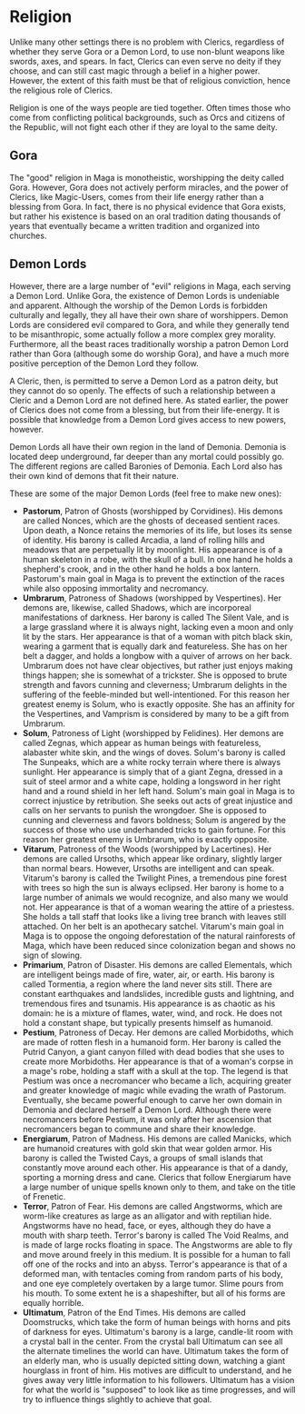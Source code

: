 Religion
========

Unlike many other settings there is no problem with Clerics, regardless of whether they serve Gora or a Demon Lord, to use non-blunt weapons like swords, axes, and spears. In fact, Clerics can even serve no deity if they choose, and can still cast magic through a belief in a higher power. However, the extent of this faith must be that of religious conviction, hence the religious role of Clerics.

Religion is one of the ways people are tied together. Often times those who come from conflicting political backgrounds, such as Orcs and citizens of the Republic, will not fight each other if they are loyal to the same deity.

Gora
----
The "good" religion in Maga is monotheistic, worshipping the deity called Gora. However, Gora does not actively perform miracles, and the power of Clerics, like Magic-Users, comes from their life energy rather than a blessing from Gora. In fact, there is no physical evidence that Gora exists, but rather his existence is based on an oral tradition dating thousands of years that eventually became a written tradition and organized into churches.

Demon Lords
-----------
However, there are a large number of "evil" religions in Maga, each serving a Demon Lord. Unlike Gora, the existence of Demon Lords is undeniable and apparent. Although the worship of the Demon Lords is forbidden culturally and legally, they all have their own share of worshippers. Demon Lords are considered evil compared to Gora, and while they generally tend to be misanthropic, some actually follow a more complex grey morality. Furthermore, all the beast races traditionally worship a patron Demon Lord rather than Gora (although some do worship Gora), and have a much more positive perception of the Demon Lord they follow.

A Cleric, then, is permitted to serve a Demon Lord as a patron deity, but they cannot do so openly. The effects of such a relationship between a Cleric and a Demon Lord are not defined here. As stated earlier, the power of Clerics does not come from a blessing, but from their life-energy. It is possible that knowledge from a Demon Lord gives access to new powers, however.

Demon Lords all have their own region in the land of Demonia. Demonia is located deep underground, far deeper than any mortal could possibly go. The different regions are called Baronies of Demonia. Each Lord also has their own kind of demons that fit their nature.

These are some of the major Demon Lords (feel free to make new ones):

- **Pastorum**, Patron of Ghosts (worshipped by Corvidines). His demons are called Nonces, which are the ghosts of deceased sentient races. Upon death, a Nonce retains the memories of its life, but loses its sense of identity. His barony is called Arcadia, a land of rolling hills and meadows that are perpetually lit by moonlight. His appearance is of a human skeleton in a robe, with the skull of a bull. In one hand he holds a shepherd's crook, and in the other hand he holds a box lantern. Pastorum's main goal in Maga is to prevent the extinction of the races while also opposing immortality and necromancy.
- **Umbrarum**, Patroness of Shadows (worshipped by Vespertines). Her demons are, likewise, called Shadows, which are incorporeal manifestations of darkness. Her barony is called The Silent Vale, and is a large grassland where it is always night, lacking even a moon and only lit by the stars. Her appearance is that of a woman with pitch black skin, wearing a garment that is equally dark and featureless. She has on her belt a dagger, and holds a longbow with a quiver of arrows on her back. Umbrarum does not have clear objectives, but rather just enjoys making things happen; she is somewhat of a trickster. She is opposed to brute strength and favors cunning and cleverness; Umbrarum delights in the suffering of the feeble-minded but well-intentioned. For this reason her greatest enemy is Solum, who is exactly opposite. She has an affinity for the Vespertines, and Vamprism is considered by many to be a gift from Umbrarum.
- **Solum**, Patroness of Light (worshipped by Felidines). Her demons are called Zegnas, which appear as human beings with featureless, alabaster white skin, and the wings of doves. Solum's barony is called The Sunpeaks, which are a white rocky terrain where there is always sunlight. Her appearance is simply that of a giant Zegna, dressed in a suit of steel armor and a white cape, holding a longsword in her right hand and a round shield in her left hand. Solum's main goal in Maga is to correct injustice by retribution. She seeks out acts of great injustice and calls on her servants to punish the wrongdoer. She is opposed to cunning and cleverness and favors boldness; Solum is angered by the success of those who use underhanded tricks to gain fortune. For this reason her greatest enemy is Umbrarum, who is exactly opposite.
- **Vitarum**, Patroness of the Woods (worshipped by Lacertines). Her demons are called Ursoths, which appear like ordinary, slightly larger than normal bears. However, Ursoths are intelligent and can speak. Vitarum's barony is called the Twilight Pines, a tremendous pine forest with trees so high the sun is always eclipsed. Her barony is home to a large number of animals we would recognize, and also many we would not. Her appearance is that of a woman wearing the attire of a priestess. She holds a tall staff that looks like a living tree branch with leaves still attached. On her belt is an apothecary satchel. Vitarum's main goal in Maga is to oppose the ongoing deforestation of the natural rainforests of Maga, which have been reduced since colonization began and shows no sign of slowing.
- **Primarium**, Patron of Disaster. His demons are called Elementals, which are intelligent beings made of fire, water, air, or earth. His barony is called Tormentia, a region where the land never sits still. There are constant earthquakes and landslides, incredible gusts and lightning, and tremendous fires and tsunamis. His appearance is as chaotic as his domain: he is a mixture of flames, water, wind, and rock. He does not hold a constant shape, but typically presents himself as humanoid.
- **Pestium**, Patroness of Decay. Her demons are called Morbidoths, which are made of rotten flesh in a humanoid form. Her barony is called the Putrid Canyon, a giant canyon filled with dead bodies that she uses to create more Morbidoths. Her appearance is that of a woman's corpse in a mage's robe, holding a staff with a skull at the top. The legend is that Pestium was once a necromancer who became a lich, acquiring greater and greater knowledge of magic while evading the wrath of Pastorum. Eventually, she became powerful enough to carve her own domain in Demonia and declared herself a Demon Lord. Although there were necromancers before Pestium, it was only after her ascension that necromancers began to commune and share their knowledge.
- **Energiarum**, Patron of Madness. His demons are called Manicks, which are humanoid creatures with gold skin that wear golden armor. His barony is called the Twisted Cays, a groups of small islands that constantly move around each other. His appearance is that of a dandy, sporting a morning dress and cane. Clerics that follow Energiarum have a large number of unique spells known only to them, and take on the title of Frenetic.
- **Terror**, Patron of Fear. His demons are called Angstworms, which are worm-like creatures as large as an alligator and with reptilian hide. Angstworms have no head, face, or eyes, although they do have a mouth with sharp teeth. Terror's barony is called The Void Realms, and is made of large rocks floating in space. The Angstworms are able to fly and move around freely in this medium. It is possible for a human to fall off one of the rocks and into an abyss. Terror's appearance is that of a deformed man, with tentacles coming from random parts of his body, and one eye completely overtaken by a large tumor. Slime pours from his mouth. To some extent he is a shapeshifter, but all of his forms are equally horrible.
- **Ultimatum**, Patron of the End Times. His demons are called Doomstrucks, which take the form of human beings with horns and pits of darkness for eyes. Ultimatum's barony is a large, candle-lit room with a crystal ball in the center. From the crystal ball Ultimatum can see all the alternate timelines the world can have. Ultimatum takes the form of an elderly man, who is usually depicted sitting down, watching a giant hourglass in front of him. His motives are difficult to understand, and he gives away very little information to his followers. Ultimatum has a vision for what the world is "supposed" to look like as time progresses, and will try to influence things slightly to achieve that goal.

